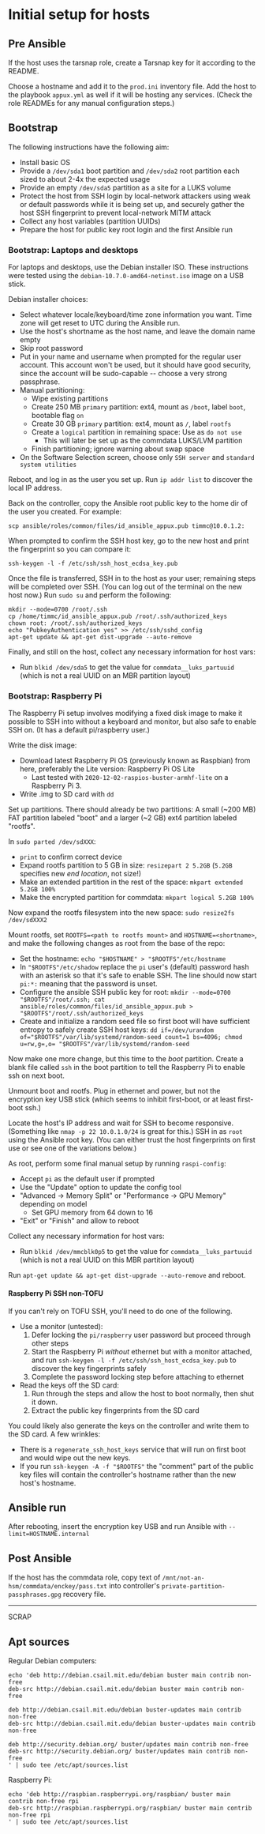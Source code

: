 # Initial setup for hosts

## Pre Ansible

If the host uses the tarsnap role, create a Tarsnap key for it
according to the README.

Choose a hostname and add it to the `prod.ini` inventory file. Add the
host to the playbook `appux.yml` as well if it will be hosting any
services. (Check the role READMEs for any manual configuration steps.)


## Bootstrap

The following instructions have the following aim:

- Install basic OS
- Provide a `/dev/sda1` boot partition and `/dev/sda2` root partition
  each sized to about 2-4x the expected usage
- Provide an empty `/dev/sda5` partition as a site for a LUKS volume
- Protect the host from SSH login by local-network attackers using
  weak or default passwords while it is being set up, and securely
  gather the host SSH fingerprint to prevent local-network MITM attack
- Collect any host variables (partition UUIDs)
- Prepare the host for public key root login and the first Ansible run


### Bootstrap: Laptops and desktops

For laptops and desktops, use the Debian installer ISO. These
instructions were tested using the `debian-10.7.0-amd64-netinst.iso`
image on a USB stick.

Debian installer choices:

- Select whatever locale/keyboard/time zone information you want. Time
  zone will get reset to UTC during the Ansible run.
- Use the host's shortname as the host name, and leave the domain name
  empty
- Skip root password
- Put in your name and username when prompted for the regular user
  account. This account won't be used, but it should have good
  security, since the account will be sudo-capable -- choose a very
  strong passphrase.
- Manual partitioning:
    - Wipe existing partitions
    - Create 250 MB `primary` partition: ext4, mount as `/boot`, label
      `boot`, bootable flag `on`
    - Create 30 GB `primary` partition: ext4, mount as `/`, label `rootfs`
    - Create a `logical` partition in remaining space: Use as `do not use`
        - This will later be set up as the commdata LUKS/LVM partition
    - Finish partitioning; ignore warning about swap space
- On the Software Selection screen, choose only `SSH server` and
  `standard system utilities`

Reboot, and log in as the user you set up. Run `ip addr list` to
discover the local IP address.

Back on the controller, copy the Ansible root public key to the
home dir of the user you created. For example:

```
scp ansible/roles/common/files/id_ansible_appux.pub timmc@10.0.1.2:
```

When prompted to confirm the SSH host key, go to the new host and
print the fingerprint so you can compare it:

```
ssh-keygen -l -f /etc/ssh/ssh_host_ecdsa_key.pub
```

Once the file is transferred, SSH in to the host as your user;
remaining steps will be completed over SSH. (You can log out of the
terminal on the new host now.) Run `sudo su` and perform the
following:

```
mkdir --mode=0700 /root/.ssh
cp /home/timmc/id_ansible_appux.pub /root/.ssh/authorized_keys
chown root: /root/.ssh/authorized_keys
echo "PubkeyAuthentication yes" >> /etc/ssh/sshd_config
apt-get update && apt-get dist-upgrade --auto-remove
```

Finally, and still on the host, collect any necessary information for
host vars:

- Run `blkid /dev/sda5` to get the value for `commdata__luks_partuuid`
  (which is not a real UUID on an MBR partition layout)


### Bootstrap: Raspberry Pi

The Raspberry Pi setup involves modifying a fixed disk image to make
it possible to SSH into without a keyboard and monitor, but also safe
to enable SSH on. (It has a default pi/raspberry user.)

Write the disk image:

- Download latest Raspberry Pi OS (previously known as Raspbian) from
  here, preferably the Lite version: Raspberry Pi OS Lite
    - Last tested with `2020-12-02-raspios-buster-armhf-lite` on a
      Raspberry Pi 3.
- Write .img to SD card with `dd`

Set up partitions. There should already be two partitions: A small
(~200 MB) FAT partition labeled "boot" and a larger (~2 GB) ext4
partition labeled "rootfs".

In `sudo parted /dev/sdXXX`:

- `print` to confirm correct device
- Expand rootfs partition to 5 GB in size: `resizepart 2 5.2GB`
  (`5.2GB` specifies new *end location*, not size!)
- Make an extended partition in the rest of the space:
  `mkpart extended 5.2GB 100%`
- Make the encrypted partition for commdata:
  `mkpart logical 5.2GB 100%`

Now expand the rootfs filesystem into the new space:
`sudo resize2fs /dev/sdXXX2`

Mount rootfs, set `ROOTFS=<path to rootfs mount>` and
`HOSTNAME=<shortname>`, and make the following changes as root from
the base of the repo:

- Set the hostname:
  `echo "$HOSTNAME" > "$ROOTFS"/etc/hostname`
- In `"$ROOTFS"/etc/shadow` replace the `pi` user's (default) password
  hash with an asterisk so that it's safe to enable SSH. The line
  should now start `pi:*:` meaning that the password is unset.
- Configure the ansible SSH public key for root:
  `mkdir --mode=0700 "$ROOTFS"/root/.ssh; cat ansible/roles/common/files/id_ansible_appux.pub > "$ROOTFS"/root/.ssh/authorized_keys`
- Create and initialize a random seed file so first boot will have
  sufficient entropy to safely create SSH host keys:
  `dd if=/dev/urandom of="$ROOTFS"/var/lib/systemd/random-seed count=1 bs=4096; chmod u=rw,g=,o= "$ROOTFS"/var/lib/systemd/random-seed`

Now make one more change, but this time to the *boot*
partition. Create a blank file called `ssh` in the boot partition to
tell the Raspberry Pi to enable ssh on next boot.

Unmount boot and rootfs. Plug in ethernet and power, but not the
encryption key USB stick (which seems to inhibit first-boot, or at
least first-boot ssh.)

Locate the host's IP address and wait for SSH to become responsive.
(Something like `nmap -p 22 10.0.1.0/24` is great for this.)
SSH in as `root` using the Ansible root key. (You can
either trust the host fingerprints on first use or see one of the
variations below.)

As root, perform some final manual setup by running `raspi-config`:

- Accept `pi` as the default user if prompted
- Use the "Update" option to update the config tool
- "Advanced -> Memory Split" or "Performance -> GPU Memory" depending
  on model
    - Set GPU memory from 64 down to 16
- "Exit" or "Finish" and allow to reboot

Collect any necessary information for host vars:

- Run `blkid /dev/mmcblk0p5` to get the value for `commdata__luks_partuuid`
  (which is not a real UUID on this MBR partition layout)

Run `apt-get update && apt-get dist-upgrade --auto-remove` and reboot.

#### Raspberry Pi SSH non-TOFU

If you can't rely on TOFU SSH, you'll need to do one of the
following.

- Use a monitor (untested):
    1. Defer locking the `pi/raspberry` user password but proceed
       through other steps
    2. Start the Raspberry Pi *without* ethernet but with a monitor
       attached, and run `ssh-keygen -l -f /etc/ssh/ssh_host_ecdsa_key.pub`
       to discover the key fingerprints safely
    3. Complete the password locking step before attaching to ethernet
- Read the keys off the SD card:
    1. Run through the steps and allow the host to boot normally, then
       shut it down.
    2. Extract the public key fingerprints from the SD card

You could likely also generate the keys on the controller and write them to the SD card. A few wrinkles:

- There is a `regenerate_ssh_host_keys` service that will run on first
  boot and would wipe out the new keys.
- If you run `ssh-keygen -A -f "$ROOTFS"` the "comment" part of the
  public key files will contain the controller's hostname rather than
  the new host's hostname.


## Ansible run

After rebooting, insert the encryption key USB and run Ansible with
`--limit=HOSTNAME.internal`


## Post Ansible

If the host has the commdata role, copy text of
`/mnt/not-an-hsm/commdata/enckey/pass.txt` into controller's
`private-partition-passphrases.gpg` recovery file.



-------------
SCRAP

## Apt sources

Regular Debian computers:

```
echo 'deb http://debian.csail.mit.edu/debian buster main contrib non-free
deb-src http://debian.csail.mit.edu/debian buster main contrib non-free

deb http://debian.csail.mit.edu/debian buster-updates main contrib non-free
deb-src http://debian.csail.mit.edu/debian buster-updates main contrib non-free

deb http://security.debian.org/ buster/updates main contrib non-free
deb-src http://security.debian.org/ buster/updates main contrib non-free
' | sudo tee /etc/apt/sources.list
```

Raspberry Pi:

```
echo 'deb http://raspbian.raspberrypi.org/raspbian/ buster main contrib non-free rpi
deb-src http://raspbian.raspberrypi.org/raspbian/ buster main contrib non-free rpi
' | sudo tee /etc/apt/sources.list
```
